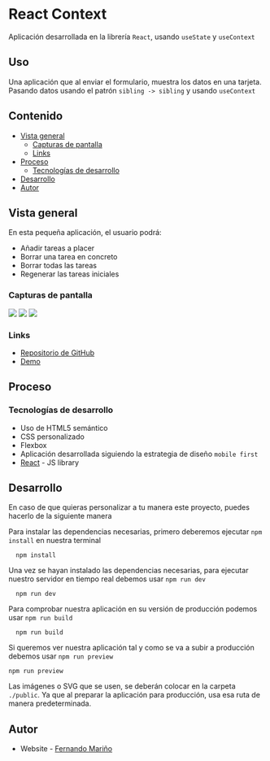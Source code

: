 # React Context

Aplicación desarrollada en la librería `React`, usando `useState` y `useContext`

## Uso

Una aplicación que al enviar el formulario, muestra los datos en una tarjeta. Pasando datos usando el patrón `sibling -> sibling` y usando `useContext`

## Contenido

- [Vista general](#vista-general)
  - [Capturas de pantalla](#capturas-de-pantalla)
  - [Links](#links)
- [Proceso](#proceso)
  - [Tecnologías de desarrollo](#tecnologías-de-desarrollo)
- [Desarrollo](#desarrollo)
- [Autor](#autor)

## Vista general

En esta pequeña aplicación, el usuario podrá:

- Añadir tareas a placer
- Borrar una tarea en concreto
- Borrar todas las tareas
- Regenerar las tareas iniciales

### Capturas de pantalla

![](./src/assets/images/1.png)
![](./src/assets/images/2.png)
![](./src/assets/images/3.png)

### Links

- [Repositorio de GitHub](https://github.com/aerozfx/react-context)
- [Demo](https://dainty-florentine-ac2f10.netlify.app/)

## Proceso

### Tecnologías de desarrollo

- Uso de HTML5 semántico
- CSS personalizado
- Flexbox
- Aplicación desarrollada siguiendo la estrategia de diseño `mobile first`
- [React](https://reactjs.org/) - JS library

## Desarrollo

En caso de que quieras personalizar a tu manera este proyecto, puedes hacerlo de la siguiente manera

Para instalar las dependencias necesarias, primero deberemos ejecutar `npm install` en nuestra terminal

```console
  npm install
```

Una vez se hayan instalado las dependencias necesarias, para ejecutar nuestro servidor en tiempo real debemos usar `npm run dev`

```console
  npm run dev
```

Para comprobar nuestra aplicación en su versión de producción podemos usar `npm run build`

```console
  npm run build
```

Si queremos ver nuestra aplicación tal y como se va a subir a producción debemos usar `npm run preview`

```console
npm run preview
```

Las imágenes o SVG que se usen, se deberán colocar en la carpeta `./public`. Ya que al preparar la aplicación para producción, usa esa ruta de manera predeterminada.

## Autor

- Website - [Fernando Mariño](https://github.com/aerozfx)

